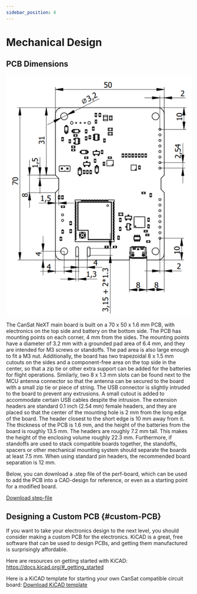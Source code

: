 ```yaml
---
sidebar_position: 6
---
```


# Mechanical Design

## PCB Dimensions

![CanSat NeXT board dimensions](./img/PCB_dimensions.png)

The CanSat NeXT main board is built on a 70 x 50 x 1.6 mm PCB, with electronics on the top side and battery on the bottom side. The PCB has mounting points on each corner, 4 mm from the sides. The mounting points have a diameter of 3.2 mm with a grounded pad area of 6.4 mm, and they are intended for M3 screws or standoffs. The pad area is also large enough to fit a M3 nut. Additionally, the board has two trapezoidal 8 x 1.5 mm cutouts on the sides and a component-free area on the top side in the center, so that a zip tie or other extra support can be added for the batteries for flight operations. Similarly, two 8 x 1.3 mm slots can be found next to the MCU antenna connector so that the antenna can be secured to the board with a small zip tie or piece of string. The USB connector is slightly intruded to the board to prevent any extrusions. A small cutout is added to accommodate certain USB cables despite the intrusion. The extension headers are standard 0.1 inch (2.54 mm) female headers, and they are placed so that the center of the mounting hole is 2 mm from the long edge of the board. The header closest to the short edge is 10 mm away from it. The thickness of the PCB is 1.6 mm, and the height of the batteries from the board is roughly 13.5 mm. The headers are roughly 7.2 mm tall. This makes the height of the enclosing volume roughly 22.3 mm. Furthermore, if standoffs are used to stack compatible boards together, the standoffs, spacers or other mechanical mounting system should separate the boards at least 7.5 mm. When using standard pin headers, the recommended board separation is 12 mm.

Below, you can download a .step file of the perf-board, which can be used to add the PCB into a CAD-design for reference, or even as a starting point for a modified board.

[Download step-file](./../../static/assets/3d-files/cansat.step)


## Designing a Custom PCB {#custom-PCB}

If you want to take your electronics design to the next level, you should consider making a custom PCB for the electronics. KiCAD is a great, free software that can be used to design PCBs, and getting them manufactured is surprisingly affordable.

Here are resources on getting started with KiCAD: https://docs.kicad.org/#_getting_started

Here is a KiCAD template for starting your own CanSat compatible circuit board: [Download KiCAD template](./../../static/assets/kicad/Breakout-template.zip)
